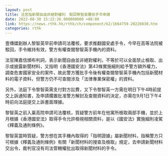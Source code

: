 ```yaml
---
layout: post
title: 法官指新聞自由非絕對權利　駁回黎智英覆核手令申請
date: 2022-08-30 15:22:26.000000000 +08:00
link: https://news.rthk.hk/rthk/ch/component/k2/1664759-20220830.htm
categories: rthk
---
```


壹傳媒創辦人黎智英早前申請司法覆核，要求推翻國安處手令，今早在高等法院被駁回，手令維持有效，警方有權查閱黎智英手機內的資料。

法官陳嘉信頒布判詞，表示新聞自由並非絕對權利，不等於可以全面禁止檢取、出示或披露新聞材料，又指明《香港國安法》第43條實施細則給予警方額外權力，調查危害國家安全的案件，故此警方獲批手令後有權查閱黎智英手機內包括新聞材料的電子資料，但警方仍不可查閱涉及「法律專業保密權」的資料。

另外，法庭下令黎智英需支付對方訟費，又下令黎智英一方需在明日下午4時前提交上訴通知書，及申請擱置批准警方解封及查閱資料的決定，亦需在9月1日下午4時前向法庭提交上訴書面理據。

黎智英之前入稟高院申請司法覆核，質疑警方前年在他寓所檢取兩部手機，並於上月根據《香港國安法》取得手令允許檢視相關資料，是以《國安法》實施細則凌駕《釋義及通則條例》。

黎智英當時質疑，警方想在其手機內取得的「指明證據」屬新聞材料，指稱警方只可根據《釋義及通則條例》有關「新聞材料的搜查及檢取」規定，去申請新聞材料交出令，裁判官沒有司法管轄權批出取得新聞材料的手令。
